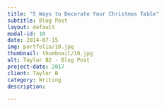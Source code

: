 ```yaml
---
title: "5 Ways to Decorate Your Christmas Table"
subtitle: Blog Post
layout: default
modal-id: 10
date: 2014-07-15
img: portfolio/10.jpg
thumbnail: thumbnail/10.jpg
alt: Taylor B2 - Blog Post
project-date: 2017
client: Taylor B
category: Writing
description:

---
```

